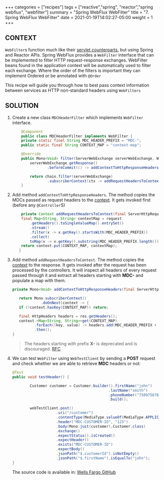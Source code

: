 +++
categories = ["recipes"]
tags = ["reactive","spring", "reactor","spring webflux", "webfilter"]
summary = "Spring WebFlux WebFilter"
title = "7. Spring WebFlux WebFilter"
date = 2021-01-19T14:02:27-05:00
weight = 1
+++

## CONTEXT

`WebFilter`s function much like their [servlet counterparts](https://www.oracle.com/java/technologies/filters.html), but using Spring
and Reactor APIs. Spring WebFlux provides a `WebFilter` interface that can be implemented to filter HTTP request-response exchanges. WebFilter beans found in the application context will be automatically used to filter each exchange.
Where the order of the filters is important they can implement Ordered or be annotated with `@Order`

This recipe will guide you through how to best pass context information between services as HTTP non-standard headers using `WebFilters`

## SOLUTION


1. Create a new class `MDCHeaderFilter` which implements `WebFilter` interface.

    ```java
        @Component
        public class MDCHeaderFilter implements WebFilter {
        private static final String MDC_HEADER_PREFIX = "MDC-";
        public static final String CONTEXT_MAP = "context-map";
    
        @Override
        public Mono<Void> filter(ServerWebExchange serverWebExchange, WebFilterChain chain) {
            serverWebExchange.getResponse()
                    .beforeCommit(() -> addContextToHttpResponseHeaders(serverWebExchange.getResponse()));
    
            return chain.filter(serverWebExchange)
                    .subscriberContext(ctx -> addRequestHeadersToContext(serverWebExchange.getRequest(), ctx));
        }
    ```
1. Add method `addContextToHttpResponseHeaders`. The method copies the MDCs passed as request headers to the [context](https://projectreactor.io/docs/core/release/reference/#context).
   It gets invoked first (before any `@Controller`S)

    ```java
        private Context addRequestHeadersToContext(final ServerHttpRequest request, final Context context) {
        final Map<String, String> contextMap = request
            .getHeaders().toSingleValueMap().entrySet()
            .stream()
            .filter(x -> x.getKey().startsWith(MDC_HEADER_PREFIX))
            .collect(
            toMap(v -> v.getKey().substring(MDC_HEADER_PREFIX.length()), Map.Entry::getValue));
        return context.put(CONTEXT_MAP, contextMap);
       }
    ``` 

1. Add method `addRequestHeadersToContext`. The method copies the [context](https://projectreactor.io/docs/core/release/reference/#context) to the response. It 
   gets invoked after the request has been processed by the controllers. It will inspect all headers of every request passed through it and 
   extract all headers starting with **MDC-** and populate a map with them. 
     
    ```java
    private Mono<Void> addContextToHttpResponseHeaders(final ServerHttpResponse res) {
    
       return Mono.subscriberContext()
                 .doOnNext(context -> {
       if (!context.hasKey(CONTEXT_MAP)) return;
    
       final HttpHeaders headers = res.getHeaders();
       context.<Map<String, String>>get(CONTEXT_MAP)
              .forEach((key, value) -> headers.add(MDC_HEADER_PREFIX + key, value));})
              .then();
    } 
    ``` 

    >  The headers starting with prefix **X-** is deprecated and is discouraged. [RFC](https://tools.ietf.org/html/rfc6648)
    
1. We can test `WebFilter` using `WebTestClient` by sending a **POST** request and check whether we are able to retrieve
   **MDC** headers or not:
   
    ```java
    @Test
    public void testHeader() {
    
            Customer customer = Customer.builder().firstName("john")
                                                .lastName("smith")
                                                .phoneNumber("7589756789")
                                                .build();
    
            webTestClient.post()
                        .uri("/customer")
                        .contentType(MediaType.valueOf(MediaType.APPLICATION_JSON_VALUE))
                        .header("MDC-CUSTOMER-ID", "123")
                        .body(Mono.just(customer),Customer.class)
                        .exchange()
                        .expectStatus().isCreated()
                        .expectHeader()
                        .exists("MDC-CUSTOMER-ID")
                        .expectBody()
                        .jsonPath("$.customerId").isNotEmpty()
                        .jsonPath("$.firstName").isEqualTo("john");
    }       
    ```
   The source code is available in: [Wells Fargo GitHub](https://)    